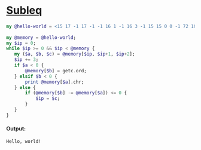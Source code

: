 [1]: https://rosettacode.org/wiki/Subleq

# [Subleq][1]

```raku
my @hello-world = <15 17 -1 17 -1 -1 16 1 -1 16 3 -1 15 15 0 0 -1 72 101 108 108 111 44 32 119 111 114 108 100 33 10 0>;
 
my @memory = @hello-world;
my $ip = 0;
while $ip >= 0 && $ip < @memory {
   my ($a, $b, $c) = @memory[$ip, $ip+1, $ip+2];
   $ip += 3;
   if $a < 0 {
       @memory[$b] = getc.ord;
   } elsif $b < 0 {
       print @memory[$a].chr;
   } else {
       if (@memory[$b] -= @memory[$a]) <= 0 {
           $ip = $c;
       } 
   }
}
```

#### Output:
```
Hello, world!
```
